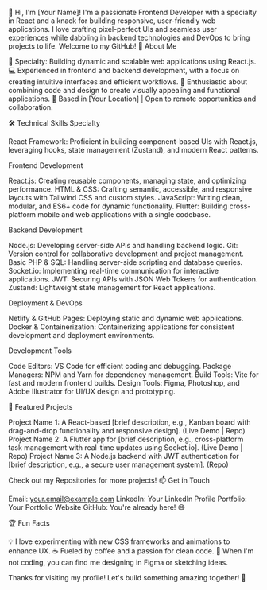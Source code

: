 👋 Hi, I'm [Your Name]!
I'm a passionate Frontend Developer with a specialty in React and a knack for building responsive, user-friendly web applications. I love crafting pixel-perfect UIs and seamless user experiences while dabbling in backend technologies and DevOps to bring projects to life. Welcome to my GitHub!
🚀 About Me

🌟 Specialty: Building dynamic and scalable web applications using React.js.
💻 Experienced in frontend and backend development, with a focus on creating intuitive interfaces and efficient workflows.
🎨 Enthusiastic about combining code and design to create visually appealing and functional applications.
📍 Based in [Your Location] | Open to remote opportunities and collaboration.

🛠️ Technical Skills
Specialty

React Framework: Proficient in building component-based UIs with React.js, leveraging hooks, state management (Zustand), and modern React patterns.

Frontend Development

React.js: Creating reusable components, managing state, and optimizing performance.
HTML & CSS: Crafting semantic, accessible, and responsive layouts with Tailwind CSS and custom styles.
JavaScript: Writing clean, modular, and ES6+ code for dynamic functionality.
Flutter: Building cross-platform mobile and web applications with a single codebase.

Backend Development

Node.js: Developing server-side APIs and handling backend logic.
Git: Version control for collaborative development and project management.
Basic PHP & SQL: Handling server-side scripting and database queries.
Socket.io: Implementing real-time communication for interactive applications.
JWT: Securing APIs with JSON Web Tokens for authentication.
Zustand: Lightweight state management for React applications.

Deployment & DevOps

Netlify & GitHub Pages: Deploying static and dynamic web applications.
Docker & Containerization: Containerizing applications for consistent development and deployment environments.

Development Tools

Code Editors: VS Code for efficient coding and debugging.
Package Managers: NPM and Yarn for dependency management.
Build Tools: Vite for fast and modern frontend builds.
Design Tools: Figma, Photoshop, and Adobe Illustrator for UI/UX design and prototyping.

🌟 Featured Projects

Project Name 1: A React-based [brief description, e.g., Kanban board with drag-and-drop functionality and responsive design]. (Live Demo | Repo)
Project Name 2: A Flutter app for [brief description, e.g., cross-platform task management with real-time updates using Socket.io]. (Live Demo | Repo)
Project Name 3: A Node.js backend with JWT authentication for [brief description, e.g., a secure user management system]. (Repo)

Check out my Repositories for more projects!
📫 Get in Touch

Email: your.email@example.com
LinkedIn: Your LinkedIn Profile
Portfolio: Your Portfolio Website
GitHub: You're already here! 😄

🏆 Fun Facts

💡 I love experimenting with new CSS frameworks and animations to enhance UX.
☕ Fueled by coffee and a passion for clean code.
🎨 When I'm not coding, you can find me designing in Figma or sketching ideas.

Thanks for visiting my profile! Let's build something amazing together! 🚀

